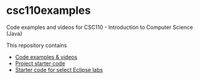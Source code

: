 # csc110examples

Code examples and videos for CSC110 - Introduction to Computer Science (Java)

This repository contains

- [Code examples & videos](./csc110examples/src/videoexamples)
- [Project starter code](./csc110examples/src/projects)
- [Starter code for select Eclipse labs](./csc110examples/src/labs)
